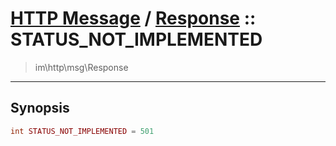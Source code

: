 # [HTTP Message](http.md) / [Response](http-Response.md) :: STATUS_NOT_IMPLEMENTED
 > im\http\msg\Response
____

## Synopsis
```php
int STATUS_NOT_IMPLEMENTED = 501
```
